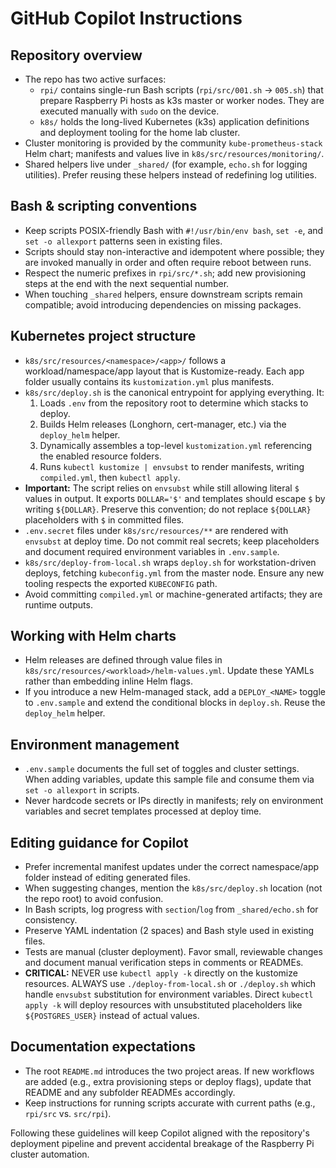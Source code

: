# GitHub Copilot Instructions

## Repository overview
- The repo has two active surfaces:
  - `rpi/` contains single-run Bash scripts (`rpi/src/001.sh` → `005.sh`) that prepare Raspberry Pi hosts as k3s master or worker nodes. They are executed manually with `sudo` on the device.
  - `k8s/` holds the long-lived Kubernetes (k3s) application definitions and deployment tooling for the home lab cluster.
- Cluster monitoring is provided by the community `kube-prometheus-stack` Helm chart; manifests and values live in `k8s/src/resources/monitoring/`.
- Shared helpers live under `_shared/` (for example, `echo.sh` for logging utilities). Prefer reusing these helpers instead of redefining log utilities.

## Bash & scripting conventions
- Keep scripts POSIX-friendly Bash with `#!/usr/bin/env bash`, `set -e`, and `set -o allexport` patterns seen in existing files.
- Scripts should stay non-interactive and idempotent where possible; they are invoked manually in order and often require reboot between runs.
- Respect the numeric prefixes in `rpi/src/*.sh`; add new provisioning steps at the end with the next sequential number.
- When touching `_shared` helpers, ensure downstream scripts remain compatible; avoid introducing dependencies on missing packages.

## Kubernetes project structure
- `k8s/src/resources/<namespace>/<app>/` follows a workload/namespace/app layout that is Kustomize-ready. Each app folder usually contains its `kustomization.yml` plus manifests.
- `k8s/src/deploy.sh` is the canonical entrypoint for applying everything. It:
  1. Loads `.env` from the repository root to determine which stacks to deploy.
  2. Builds Helm releases (Longhorn, cert-manager, etc.) via the `deploy_helm` helper.
  3. Dynamically assembles a top-level `kustomization.yml` referencing the enabled resource folders.
  4. Runs `kubectl kustomize | envsubst` to render manifests, writing `compiled.yml`, then `kubectl apply`.
- **Important:** The script relies on `envsubst` while still allowing literal `$` values in output. It exports `DOLLAR='$'` and templates should escape `$` by writing `${DOLLAR}`. Preserve this convention; do not replace `${DOLLAR}` placeholders with `$` in committed files.
- `.env.secret` files under `k8s/src/resources/**` are rendered with `envsubst` at deploy time. Do not commit real secrets; keep placeholders and document required environment variables in `.env.sample`.
- `k8s/src/deploy-from-local.sh` wraps `deploy.sh` for workstation-driven deploys, fetching `kubeconfig.yml` from the master node. Ensure any new tooling respects the exported `KUBECONFIG` path.
- Avoid committing `compiled.yml` or machine-generated artifacts; they are runtime outputs.

## Working with Helm charts
- Helm releases are defined through value files in `k8s/src/resources/<workload>/helm-values.yml`. Update these YAMLs rather than embedding inline Helm flags.
- If you introduce a new Helm-managed stack, add a `DEPLOY_<NAME>` toggle to `.env.sample` and extend the conditional blocks in `deploy.sh`. Reuse the `deploy_helm` helper.

## Environment management
- `.env.sample` documents the full set of toggles and cluster settings. When adding variables, update this sample file and consume them via `set -o allexport` in scripts.
- Never hardcode secrets or IPs directly in manifests; rely on environment variables and secret templates processed at deploy time.

## Editing guidance for Copilot
- Prefer incremental manifest updates under the correct namespace/app folder instead of editing generated files.
- When suggesting changes, mention the `k8s/src/deploy.sh` location (not the repo root) to avoid confusion.
- In Bash scripts, log progress with `section`/`log` from `_shared/echo.sh` for consistency.
- Preserve YAML indentation (2 spaces) and Bash style used in existing files.
- Tests are manual (cluster deployment). Favor small, reviewable changes and document manual verification steps in comments or READMEs.
- **CRITICAL:** NEVER use `kubectl apply -k` directly on the kustomize resources. ALWAYS use `./deploy-from-local.sh` or `./deploy.sh` which handle `envsubst` substitution for environment variables. Direct `kubectl apply -k` will deploy resources with unsubstituted placeholders like `${POSTGRES_USER}` instead of actual values.

## Documentation expectations
- The root `README.md` introduces the two project areas. If new workflows are added (e.g., extra provisioning steps or deploy flags), update that README and any subfolder READMEs accordingly.
- Keep instructions for running scripts accurate with current paths (e.g., `rpi/src` vs. `src/rpi`).

Following these guidelines will keep Copilot aligned with the repository's deployment pipeline and prevent accidental breakage of the Raspberry Pi cluster automation.
